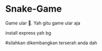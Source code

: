 # Snake-Game
Game ular 🐍. Yah gitu game ular aja

install express yah bg

#silahkan dikembangkan terserah anda dah
